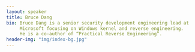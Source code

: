 ```yaml
---
layout: speaker
title: Bruce Dang
bio: Bruce Dang is a senior security development engineering lead at
     Microsoft focusing on Windows kernel and reverse engineering.
     He is a co-author of “Practical Reverse Engineering”.
header-img: "img/index-bg.jpg"
---
```

